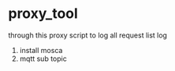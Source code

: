 # proxy_tool
through this proxy script to log all request list log

1. install mosca
2. mqtt sub topic
